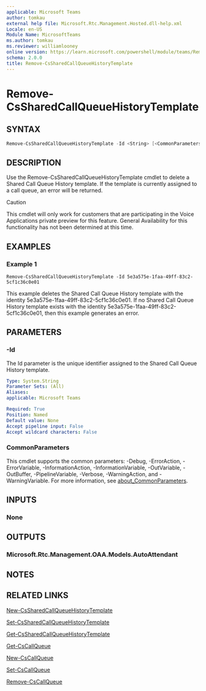 ```yaml
---
applicable: Microsoft Teams
author: tomkau
external help file: Microsoft.Rtc.Management.Hosted.dll-help.xml
Locale: en-US
Module Name: MicrosoftTeams
ms.author: tomkau
ms.reviewer: williamlooney
online version: https://learn.microsoft.com/powershell/module/teams/Remove-CsSharedCallQueueHistoryTemplate
schema: 2.0.0
title: Remove-CsSharedCallQueueHistoryTemplate
---
```


# Remove-CsSharedCallQueueHistoryTemplate

## SYNTAX

```powershell
Remove-CsSharedCallQueueHistoryTemplate -Id <String> [<CommonParameters>]
```

## DESCRIPTION
Use the Remove-CsSharedCallQueueHistoryTemplate cmdlet to delete a Shared Call Queue History template. If the template is currently assigned to a call queue, an error will be returned.

> [!CAUTION]
> This cmdlet will only work for customers that are participating in the Voice Applications private preview for this feature. General Availability for this functionality has not been determined at this time.

## EXAMPLES

### Example 1
```
Remove-CsSharedCallQueueHistoryTemplate -Id 5e3a575e-1faa-49ff-83c2-5cf1c36c0e01
```

This example deletes the Shared Call Queue History template with the identity 5e3a575e-1faa-49ff-83c2-5cf1c36c0e01. If no Shared Call Queue History template exists with the identity 5e3a575e-1faa-49ff-83c2-5cf1c36c0e01, then this example generates an error.

## PARAMETERS

### -Id
The Id parameter is the unique identifier assigned to the Shared Call Queue History template.

```yaml
Type: System.String
Parameter Sets: (All)
Aliases:
applicable: Microsoft Teams

Required: True
Position: Named
Default value: None
Accept pipeline input: False
Accept wildcard characters: False
```

### CommonParameters
This cmdlet supports the common parameters: -Debug, -ErrorAction, -ErrorVariable, -InformationAction, -InformationVariable, -OutVariable, -OutBuffer, -PipelineVariable, -Verbose, -WarningAction, and -WarningVariable. For more information, see [about_CommonParameters](https://go.microsoft.com/fwlink/?LinkID=113216).

## INPUTS

### None

## OUTPUTS

### Microsoft.Rtc.Management.OAA.Models.AutoAttendant

## NOTES

## RELATED LINKS

[New-CsSharedCallQueueHistoryTemplate](./New-CsSharedCallQueueHistoryTemplate.md)

[Set-CsSharedCallQueueHistoryTemplate](./Set-CsSharedCallQueueHistoryTemplate.md)

[Get-CsSharedCallQueueHistoryTemplate](./Get-CsSharedCallQueueHistoryTemplate.md)

[Get-CsCallQueue](./Get-CsCallQueue.md)

[New-CsCallQueue](./New-CsCallQueue.md)

[Set-CsCallQueue](./Set-CsCallQueue.md)

[Remove-CsCallQueue](./Remove-CsCallQueue.md)


